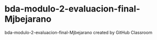 # bda-modulo-2-evaluacion-final-Mjbejarano
bda-modulo-2-evaluacion-final-Mjbejarano created by GitHub Classroom
